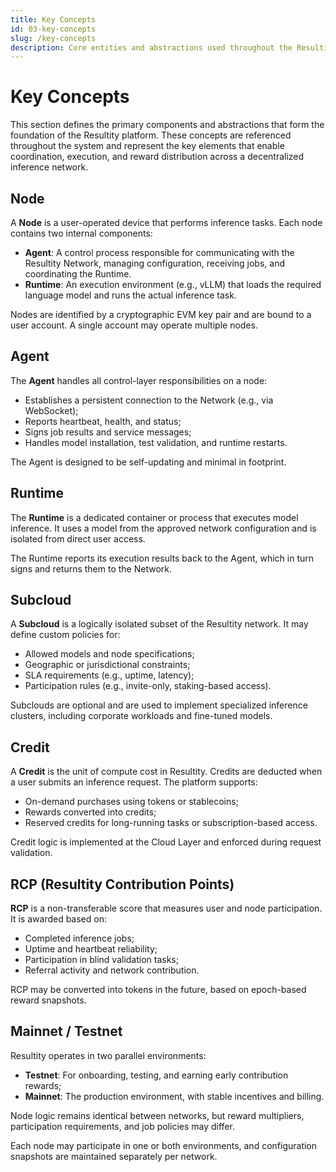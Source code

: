 ```yaml
---
title: Key Concepts
id: 03-key-concepts
slug: /key-concepts
description: Core entities and abstractions used throughout the Resultity platform.
---
```


# Key Concepts

This section defines the primary components and abstractions that form the foundation of the Resultity platform. These concepts are referenced throughout the system and represent the key elements that enable coordination, execution, and reward distribution across a decentralized inference network.

## Node

A **Node** is a user-operated device that performs inference tasks. Each node contains two internal components:

- **Agent**: A control process responsible for communicating with the Resultity Network, managing configuration, receiving jobs, and coordinating the Runtime.
- **Runtime**: An execution environment (e.g., vLLM) that loads the required language model and runs the actual inference task.

Nodes are identified by a cryptographic EVM key pair and are bound to a user account. A single account may operate multiple nodes.

## Agent

The **Agent** handles all control-layer responsibilities on a node:

- Establishes a persistent connection to the Network (e.g., via WebSocket);
- Reports heartbeat, health, and status;
- Signs job results and service messages;
- Handles model installation, test validation, and runtime restarts.

The Agent is designed to be self-updating and minimal in footprint.

## Runtime

The **Runtime** is a dedicated container or process that executes model inference. It uses a model from the approved network configuration and is isolated from direct user access.

The Runtime reports its execution results back to the Agent, which in turn signs and returns them to the Network.

## Subcloud

A **Subcloud** is a logically isolated subset of the Resultity network. It may define custom policies for:

- Allowed models and node specifications;
- Geographic or jurisdictional constraints;
- SLA requirements (e.g., uptime, latency);
- Participation rules (e.g., invite-only, staking-based access).

Subclouds are optional and are used to implement specialized inference clusters, including corporate workloads and fine-tuned models.

## Credit

A **Credit** is the unit of compute cost in Resultity. Credits are deducted when a user submits an inference request. The platform supports:

- On-demand purchases using tokens or stablecoins;
- Rewards converted into credits;
- Reserved credits for long-running tasks or subscription-based access.

Credit logic is implemented at the Cloud Layer and enforced during request validation.

## RCP (Resultity Contribution Points)

**RCP** is a non-transferable score that measures user and node participation. It is awarded based on:

- Completed inference jobs;
- Uptime and heartbeat reliability;
- Participation in blind validation tasks;
- Referral activity and network contribution.

RCP may be converted into tokens in the future, based on epoch-based reward snapshots.

## Mainnet / Testnet

Resultity operates in two parallel environments:

- **Testnet**: For onboarding, testing, and earning early contribution rewards;
- **Mainnet**: The production environment, with stable incentives and billing.

Node logic remains identical between networks, but reward multipliers, participation requirements, and job policies may differ.

Each node may participate in one or both environments, and configuration snapshots are maintained separately per network.
